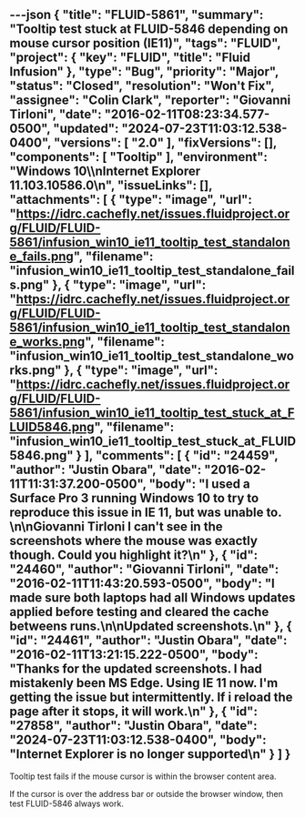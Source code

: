 ---json
{
  "title": "FLUID-5861",
  "summary": "Tooltip test stuck at FLUID-5846 depending on mouse cursor position (IE11)",
  "tags": "FLUID",
  "project": {
    "key": "FLUID",
    "title": "Fluid Infusion"
  },
  "type": "Bug",
  "priority": "Major",
  "status": "Closed",
  "resolution": "Won't Fix",
  "assignee": "Colin Clark",
  "reporter": "Giovanni Tirloni",
  "date": "2016-02-11T08:23:34.577-0500",
  "updated": "2024-07-23T11:03:12.538-0400",
  "versions": [
    "2.0"
  ],
  "fixVersions": [],
  "components": [
    "Tooltip"
  ],
  "environment": "Windows 10\\\nInternet Explorer 11.103.10586.0\n",
  "issueLinks": [],
  "attachments": [
    {
      "type": "image",
      "url": "https://idrc.cachefly.net/issues.fluidproject.org/FLUID/FLUID-5861/infusion_win10_ie11_tooltip_test_standalone_fails.png",
      "filename": "infusion_win10_ie11_tooltip_test_standalone_fails.png"
    },
    {
      "type": "image",
      "url": "https://idrc.cachefly.net/issues.fluidproject.org/FLUID/FLUID-5861/infusion_win10_ie11_tooltip_test_standalone_works.png",
      "filename": "infusion_win10_ie11_tooltip_test_standalone_works.png"
    },
    {
      "type": "image",
      "url": "https://idrc.cachefly.net/issues.fluidproject.org/FLUID/FLUID-5861/infusion_win10_ie11_tooltip_test_stuck_at_FLUID5846.png",
      "filename": "infusion_win10_ie11_tooltip_test_stuck_at_FLUID5846.png"
    }
  ],
  "comments": [
    {
      "id": "24459",
      "author": "Justin Obara",
      "date": "2016-02-11T11:31:37.200-0500",
      "body": "I used a Surface Pro 3 running Windows 10 to try to reproduce this issue in IE 11, but was unable to.&#x20;\n\nGiovanni Tirloni I can't see in the screenshots where the mouse was exactly though. Could you highlight it?\n"
    },
    {
      "id": "24460",
      "author": "Giovanni Tirloni",
      "date": "2016-02-11T11:43:20.593-0500",
      "body": "I made sure both laptops had all Windows updates applied before testing and cleared the cache betweens runs.\n\nUpdated screenshots.\n"
    },
    {
      "id": "24461",
      "author": "Justin Obara",
      "date": "2016-02-11T13:21:15.222-0500",
      "body": "Thanks for the updated screenshots. I had mistakenly been MS Edge. Using IE 11 now. I'm getting the issue but intermittently. If i reload the page after it stops, it will work.\n"
    },
    {
      "id": "27858",
      "author": "Justin Obara",
      "date": "2024-07-23T11:03:12.538-0400",
      "body": "Internet Explorer is no longer supported\n"
    }
  ]
}
---
Tooltip test fails if the mouse cursor is within the browser content area.

If the cursor is over the address bar or outside the browser window, then test FLUID-5846 always work.

        
